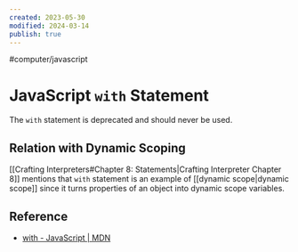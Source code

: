 ```yaml
---
created: 2023-05-30
modified: 2024-03-14
publish: true
---
```


#computer/javascript

# JavaScript `with` Statement
The `with` statement is deprecated and should never be used.

## Relation with Dynamic Scoping
[[Crafting Interpreters#Chapter 8: Statements|Crafting Interpreter Chapter 8]] mentions that `with` statement is an example of [[dynamic scope|dynamic scope]] since it turns properties of an object into dynamic scope variables.

## Reference
- [with - JavaScript | MDN](https://developer.mozilla.org/en-US/docs/Web/JavaScript/Reference/Statements/with)